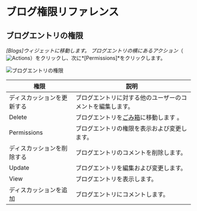 # ブログ権限リファレンス

<!-- Really missing an introductory statement here -->

## ブログエントリの権限

*[Blogs]*ウィジェットに移動します。 ブログエントリの横にある*アクション*（![Actions](../../images/icon-actions.png)）をクリックし、次に*[Permissions]*をクリックします。

![ブログエントリの権限](./blog-permissions-reference/images/01.png)

| 権限            | 説明                                                                                     |
| ------------- | -------------------------------------------------------------------------------------- |
| ディスカッションを更新する | ブログエントリに対する他のユーザーのコメントを編集します。                                                          |
| Delete        | ブログエントリを[ごみ箱](../../recycle-bin/user-guide/introduction-to-the-recycle-bin.md)に移動します 。 |
| Permissions   | ブログエントリの権限を表示および変更します。                                                                 |
| ディスカッションを削除する | ブログエントリのコメントを削除します。                                                                    |
| Update        | ブログエントリを編集および変更します。                                                                    |
| View          | ブログエントリを表示します。                                                                         |
| ディスカッションを追加   | ブログエントリにコメントします。                                                                       |
